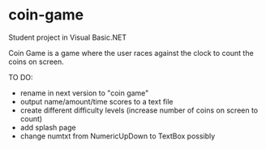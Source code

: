 # coin-game
Student project in Visual Basic.NET

Coin Game is a game where the user races against the clock to count the coins on screen. 

TO DO:
- rename in next version to "coin game"
- output name/amount/time scores to a text file 
- create different difficulty levels (increase number of coins on screen to count)
- add splash page
- change numtxt from NumericUpDown to TextBox possibly


